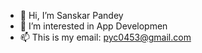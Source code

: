 - 👋 Hi, I’m Sanskar Pandey
- 👀 I’m interested in App Developmen
- 📫 This is my email: pyc0453@gmail.com
